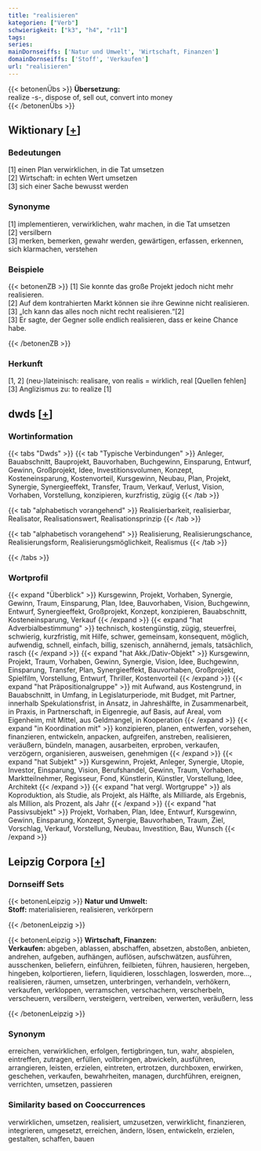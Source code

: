 ```yaml
---
title: "realisieren"
kategorien: ["Verb"]
schwierigkeit: ["k3", "h4", "r11"]
tags:
series:
mainDornseiffs: ['Natur und Umwelt', 'Wirtschaft, Finanzen']
domainDornseiffs: ['Stoff', 'Verkaufen']
url: "realisieren"
---
```


{{< betonenÜbs >}}
**Übersetzung:**  
realize -s-, dispose of, sell out, convert into money  
{{< /betonenÜbs >}}

## Wiktionary [[+](https://de.wiktionary.org/wiki/realisieren)]

### Bedeutungen
[1] einen Plan verwirklichen, in die Tat umsetzen  
[2] Wirtschaft: in echten Wert umsetzen  
[3] sich einer Sache bewusst werden  

### Synonyme
[1] implementieren, verwirklichen, wahr machen, in die Tat umsetzen  
[2] versilbern  
[3] merken, bemerken, gewahr werden, gewärtigen, erfassen, erkennen, sich klarmachen, verstehen  

### Beispiele
{{< betonenZB >}}
[1] Sie konnte das große Projekt jedoch nicht mehr realisieren.  
[2] Auf dem kontrahierten Markt können sie ihre Gewinne nicht realisieren.  
[3] „Ich kann das alles noch nicht recht realisieren.“[2]  
[3] Er sagte, der Gegner solle endlich realisieren, dass er keine Chance habe.  

{{< /betonenZB >}}
### Herkunft
[1, 2] (neu-)lateinisch: realisare, von realis = wirklich, real [Quellen fehlen]  
[3] Anglizismus zu: to realize [1]  



## dwds [[+](https://www.dwds.de/wb/realisieren)]

### Wortinformation
{{< tabs "Dwds" >}}
{{< tab "Typische Verbindungen" >}}
Anleger, Bauabschnitt, Bauprojekt, Bauvorhaben, Buchgewinn, Einsparung, Entwurf, Gewinn, Großprojekt, Idee, Investitionsvolumen, Konzept, Kosteneinsparung, Kostenvorteil, Kursgewinn, Neubau, Plan, Projekt, Synergie, Synergieeffekt, Transfer, Traum, Verkauf, Verlust, Vision, Vorhaben, Vorstellung, konzipieren, kurzfristig, zügig
{{< /tab >}}

{{< tab "alphabetisch vorangehend" >}}
Realisierbarkeit, realisierbar, Realisator, Realisationswert, Realisationsprinzip
{{< /tab >}}

{{< tab "alphabetisch vorangehend" >}}
Realisierung, Realisierungschance, Realisierungsform, Realisierungsmöglichkeit, Realismus
{{< /tab >}}

{{< /tabs >}}

### Wortprofil
{{< expand "Überblick" >}} Kursgewinn, Projekt, Vorhaben, Synergie, Gewinn, Traum, Einsparung, Plan, Idee, Bauvorhaben, Vision, Buchgewinn, Entwurf, Synergieeffekt, Großprojekt, Konzept, konzipieren, Bauabschnitt, Kosteneinsparung, Verkauf {{< /expand >}}
{{< expand "hat Adverbialbestimmung" >}} technisch, kostengünstig, zügig, steuerfrei, schwierig, kurzfristig, mit Hilfe, schwer, gemeinsam, konsequent, möglich, aufwendig, schnell, einfach, billig, szenisch, annähernd, jemals, tatsächlich, rasch {{< /expand >}}
{{< expand "hat Akk./Dativ-Objekt" >}} Kursgewinn, Projekt, Traum, Vorhaben, Gewinn, Synergie, Vision, Idee, Buchgewinn, Einsparung, Transfer, Plan, Synergieeffekt, Bauvorhaben, Großprojekt, Spielfilm, Vorstellung, Entwurf, Thriller, Kostenvorteil {{< /expand >}}
{{< expand "hat Präpositionalgruppe" >}} mit Aufwand, aus Kostengrund, in Bauabschnitt, in Umfang, in Legislaturperiode, mit Budget, mit Partner, innerhalb Spekulationsfrist, in Ansatz, in Jahreshälfte, in Zusammenarbeit, in Praxis, in Partnerschaft, in Eigenregie, auf Basis, auf Areal, vom Eigenheim, mit Mittel, aus Geldmangel, in Kooperation {{< /expand >}}
{{< expand "in Koordination mit" >}} konzipieren, planen, entwerfen, vorsehen, finanzieren, entwickeln, anpacken, aufgreifen, anstreben, realisieren, veräußern, bündeln, managen, ausarbeiten, erproben, verkaufen, verzögern, organisieren, ausweisen, genehmigen {{< /expand >}}
{{< expand "hat Subjekt" >}} Kursgewinn, Projekt, Anleger, Synergie, Utopie, Investor, Einsparung, Vision, Berufshandel, Gewinn, Traum, Vorhaben, Marktteilnehmer, Regisseur, Fond, Künstlerin, Künstler, Vorstellung, Idee, Architekt {{< /expand >}}
{{< expand "hat vergl. Wortgruppe" >}} als Koproduktion, als Studie, als Projekt, als Hälfte, als Milliarde, als Ergebnis, als Million, als Prozent, als Jahr {{< /expand >}}
{{< expand "hat Passivsubjekt" >}} Projekt, Vorhaben, Plan, Idee, Entwurf, Kursgewinn, Gewinn, Einsparung, Konzept, Synergie, Bauvorhaben, Traum, Ziel, Vorschlag, Verkauf, Vorstellung, Neubau, Investition, Bau, Wunsch {{< /expand >}}

## Leipzig Corpora [[+](https://corpora.uni-leipzig.de/en/res?word=realisieren&corpusId=deu_newscrawl-public_2018)]

### Dornseiff Sets
{{< betonenLeipzig >}}
**Natur und Umwelt:**  
**Stoff:** materialisieren, realisieren, verkörpern  

{{< /betonenLeipzig >}}


{{< betonenLeipzig >}}
**Wirtschaft, Finanzen:**  
**Verkaufen:** abgeben, ablassen, abschaffen, absetzen, abstoßen, anbieten, andrehen, aufgeben, aufhängen, auflösen, aufschwätzen, ausführen, ausschenken, beliefern, einführen, feilbieten, führen, hausieren, hergeben, hingeben, kolportieren, liefern, liquidieren, losschlagen, loswerden, more..., realisieren, räumen, umsetzen, unterbringen, verhandeln, verhökern, verkaufen, verkloppen, verramschen, verschachern, verscherbeln, verscheuern, versilbern, versteigern, vertreiben, verwerten, veräußern, less  

{{< /betonenLeipzig >}}

### Synonym
erreichen, verwirklichen, erfolgen, fertigbringen, tun, wahr, abspielen, eintreffen, zutragen, erfüllen, vollbringen, abwickeln, ausführen, arrangieren, leisten, erzielen, eintreten, ertrotzen, durchboxen, erwirken, geschehen, verkaufen, bewahrheiten, managen, durchführen, ereignen, verrichten, umsetzen, passieren


### Similarity based on Cooccurrences
verwirklichen, umsetzen, realisiert, umzusetzen, verwirklicht, finanzieren, integrieren, umgesetzt, erreichen, ändern, lösen, entwickeln, erzielen, gestalten, schaffen, bauen

